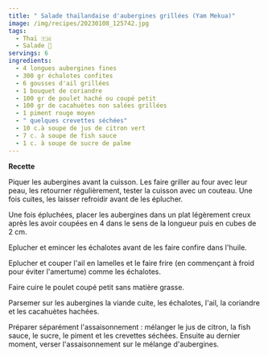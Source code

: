```yaml
---
title: " Salade thaïlandaise d'aubergines grillées (Yam Mekua)"
image: /img/recipes/20230108_125742.jpg
tags:
  - Thaï 🇹🇭
  - Salade 🥗
servings: 6
ingredients:
  - 4 longues aubergines fines
  - 300 gr échalotes confites
  - 6 gousses d'ail grillées
  - 1 bouquet de coriandre
  - 100 gr de poulet haché ou coupé petit
  - 100 gr de cacahuètes non salées grillées
  - 1 piment rouge moyen
  - " quelques crevettes séchées"
  - 10 c.à soupe de jus de citron vert
  - 7 c. à soupe de fish sauce
  - 1 c. à soupe de sucre de palme
---
```

**Recette**

Piquer les aubergines avant la cuisson. Les faire griller au four avec leur peau, les retourner régulièrement, tester la cuisson avec un couteau. Une fois cuites, les laisser refroidir avant de les éplucher.

Une fois épluchées, placer les aubergines dans un plat légèrement creux après les avoir coupées en 4 dans le sens de la longueur puis en cubes de 2 cm.

Eplucher et emincer les échalotes avant de les faire confire dans l'huile.

Eplucher et couper l'ail en lamelles et le faire frire (en commençant à froid pour éviter l'amertume) comme les échalotes.

Faire cuire le poulet coupé petit sans matière grasse.

Parsemer sur les aubergines la viande cuite, les échalotes, l'ail, la coriandre et les cacahuètes hachées.

Préparer séparément l'assaisonnement : mélanger le jus de citron, la fish sauce, le sucre, le piment et les crevettes séchées. Ensuite au dernier moment, verser l'assaisonnement sur le mélange d'aubergines.
